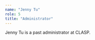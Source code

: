 ```yaml
---
name: "Jenny Tu"
role: 5 
title: "Administrator"
---
```

Jenny Tu is a past administrator at CLASP.
